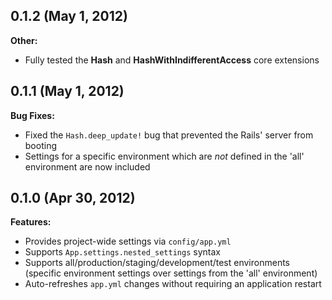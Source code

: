 ## 0.1.2 (May 1, 2012)

**Other:**

  - Fully tested the **Hash** and **HashWithIndifferentAccess** core extensions

## 0.1.1 (May 1, 2012)

**Bug Fixes:**

  - Fixed the `Hash.deep_update!` bug that prevented the Rails' server from booting
  - Settings for a specific environment which are *not* defined in the 'all' environment are now included

## 0.1.0 (Apr 30, 2012)

**Features:**

  - Provides project-wide settings via `config/app.yml`
  - Supports `App.settings.nested_settings` syntax
  - Supports all/production/staging/development/test environments (specific environment settings over settings from the 'all' environment)
  - Auto-refreshes `app.yml` changes without requiring an application restart
